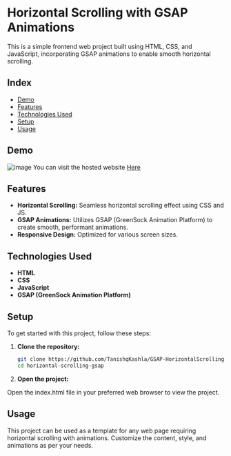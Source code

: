 # Horizontal Scrolling with GSAP Animations

This is a simple frontend web project built using HTML, CSS, and JavaScript, incorporating GSAP animations to enable smooth horizontal scrolling.

## Index
- [Demo](#demo)
- [Features](#features)
- [Technologies Used](#technologies-used)
- [Setup](#setup)
- [Usage](#usage)

## Demo
![image](https://github.com/user-attachments/assets/40849f96-b00f-490e-8862-4eef9d5e3f7d)
You can visit the hosted website [Here](https://tanishqkashla.github.io/GSAP-HorizontalScrolling)


## Features

- **Horizontal Scrolling:** Seamless horizontal scrolling effect using CSS and JS.
- **GSAP Animations:** Utilizes GSAP (GreenSock Animation Platform) to create smooth, performant animations.
- **Responsive Design:** Optimized for various screen sizes.

## Technologies Used

- **HTML**
- **CSS**
- **JavaScript**
- **GSAP (GreenSock Animation Platform)**

## Setup

To get started with this project, follow these steps:

1. **Clone the repository:**

   ```bash
   git clone https://github.com/TanishqKashla/GSAP-HorizontalScrolling
   cd horizontal-scrolling-gsap
   ```
2. **Open the project:**

Open the index.html file in your preferred web browser to view the project.

## Usage
This project can be used as a template for any web page requiring horizontal scrolling with animations. Customize the content, style, and animations as per your needs.
